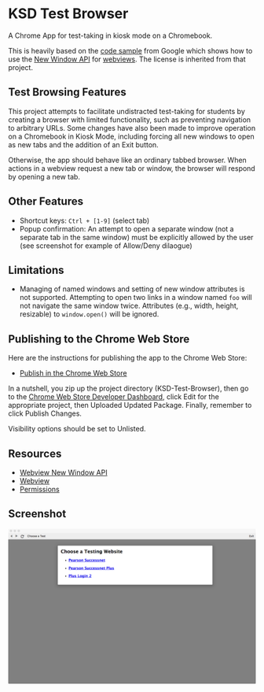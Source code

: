 # KSD Test Browser
A Chrome App for test-taking in kiosk mode on a Chromebook.

This is heavily based on the [code sample](https://github.com/GoogleChrome/chrome-app-samples/tree/master/samples/webview-samples/new-window) 
from Google which shows how to use the [New Window API](https://developer.chrome.com/apps/tags/webview#event-newwindow) 
for [webviews](http://developer.chrome.com/apps/app_external.html#webview). 
The license is inherited from that project.


## Test Browsing Features

This project attempts to facilitate undistracted test-taking for students by creating a 
browser with limited functionality, such as preventing navigation to arbitrary URLs.
Some changes have also been made to improve operation on a Chromebook in Kiosk Mode, 
including forcing all new windows to open as new tabs and the addition of an Exit button.

Otherwise, the app should behave like an ordinary tabbed browser. When actions in a 
webview request a new tab or window, the browser will respond by opening a new tab.


## Other Features

* Shortcut keys: `Ctrl + [1-9]` (select tab)
* Popup confirmation: An attempt to open a separate window (not a separate
  tab in the same window) must be explicitly allowed by the user (see
  screenshot for example of Allow/Deny dilaogue)


## Limitations

* Managing of named windows and setting of new window attributes is not
  supported. Attempting to open two links in a window named `foo` will not
  navigate the same window twice. Attributes (e.g., width, height, resizable)
  to `window.open()` will be ignored.


## Publishing to the Chrome Web Store

Here are the instructions for publishing the app to the Chrome Web Store:
* [Publish in the Chrome Web Store](https://developer.chrome.com/webstore/publish)

In a nutshell, you zip up the project directory (KSD-Test-Browser), then go to the [Chrome Web Store Developer Dashboard](https://chrome.google.com/webstore/developer/dashboard/), click Edit for the appropriate project, then Uploaded Updated Package. Finally, remember to click Publish Changes.

Visibility options should be set to Unlisted.


## Resources

* [Webview New Window API](https://developer.chrome.com/apps/tags/webview#event-newwindow)
* [Webview](http://developer.chrome.com/apps/app_external.html#webview)
* [Permissions](http://developer.chrome.com/apps/manifest.html#permissions)


## Screenshot
![screenshot](/assets/screenshot_1280_800.png)
